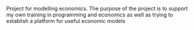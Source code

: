 
Project for modelling economics. The purpose of the project is to support my own training in programming and economics as well as trying to establish a platform for useful economic models
